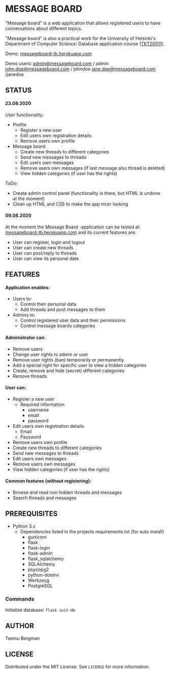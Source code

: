 # MESSAGE BOARD
"Message board" is a web application that allows registered users to have conversations about different topics.

"Message board" is also a practical work for the University of Helsinki's Department of Computer Science: Database application course ([TKT20011](https://hy-tsoha.github.io/materiaali/index)).

Demo: [messageboard-tb.herokuapp.com](messageboard-tb.herokuapp.com)

Demo users:
admin@messageboard.com / admin
john.doe@messageboard.com / johndoe
jane.doe@messageboard.com /janedoe

## STATUS

#### 23.08.2020
User functionality:
* Profile
    * Register a new user
    * Edit users own registration details
    * Remove users own profile
* Message board
    * Create new threads to different categories
    * Send new messages to threads
    * Edit users own messages
    * Remove users own messages (if last message also thread is deleted)
    * View hidden categories (if user has the rights)

ToDo:
- Create admin control panel (functionality is there, but HTML is undone at the moment)
- Clean up HTML and CSS to make the app nicer looking


#### 09.08.2020
At the moment the Message Board -application can be tested at: [messageboard-tb.herokuapp.com](messageboard-tb.herokuapp.com) and its current features are:
- User can register, login and logout
- User can create new threads
- User can post/reply to threads
- User can view its personal date

## FEATURES

#### Application enables:
* Users to:
    * Control their personal data
    * Add threads and post messages to them
* Admins to:
    * Control registered user data and their permissions
    * Control message boards categories

#### Administrator can:
* Remove users
* Change user rights to admin or user
* Remove user rights (ban) temporarily or permanently
* Add a special right for specific user to view a hidden categories
* Create, remove and hide (secret) different categories
* Remove threads

#### User can:
* Register a new user
    * Required information:
        * username
        * email
        * password
* Edit users own registration details
    * Email
    * Password
* Remove users own profile
* Create new threads to different categories
* Send new messages to threads
* Edit users own messages
* Remove users own messages
* View hidden categories (if user has the rights)

#### Common features (without registering):
* Browse and read non hidden threads and messages
* Search threads and messages

## PREREQUISITES
* Python 3.x
    * Dependencies listed in the projects requirements.txt (for auto install)
        * gunicorn
        * flask
        * flask-login
        * flask-admin
        * flask_sqlalchemy
        * SQLAlchemy
        * psycopg2
        * python-dotenv
        * Werkzeug
        * PostgreSQL
        
### Commands
Initialize database: `flask init-db`


## AUTHOR
Teemu Bergman

## LICENSE
Distributed under the MIT License. See `LICENSE` for more information.
